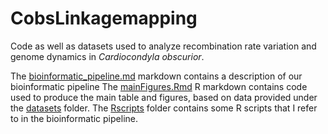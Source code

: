 # CobsLinkagemapping
Code as well as datasets used to analyze recombination rate variation and genome dynamics in _Cardiocondyla obscurior_.

The [bioinformatic_pipeline.md](main/bioinformatic_pipeline.md) markdown contains a description of our bioinformatic pipeline
The [mainFigures.Rmd](main/mainFigures.Rmd) R markdown contains code used to produce the main table and figures, based on data provided under the [datasets](main/datasets) folder. 
The [Rscripts](main/Rscripts) folder contains some R scripts that I refer to in the bioinformatic pipeline.
